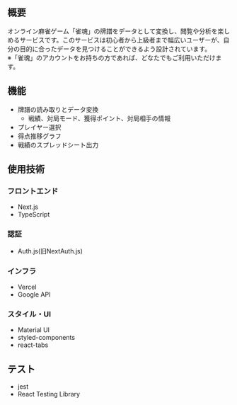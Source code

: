 ## 概要
オンライン麻雀ゲーム「雀魂」の牌譜をデータとして変換し、閲覧や分析を楽しめるサービスです。このサービスは初心者から上級者まで幅広いユーザーが、自分の目的に合ったデータを見つけることができるよう設計されています。  
※「雀魂」のアカウントをお持ちの方であれば、どなたでもご利用いただけます。

## 機能
- 牌譜の読み取りとデータ変換
  - 戦績、対局モード、獲得ポイント、対局相手の情報
- プレイヤー選択
- 得点推移グラフ
- 戦績のスプレッドシート出力

## 使用技術
### フロントエンド
- Next.js
- TypeScript
### 認証
- Auth.js(旧NextAuth.js)
### インフラ
- Vercel
- Google API
### スタイル・UI
- Material UI
- styled-components
- react-tabs
## テスト
- jest
- React Testing Library
